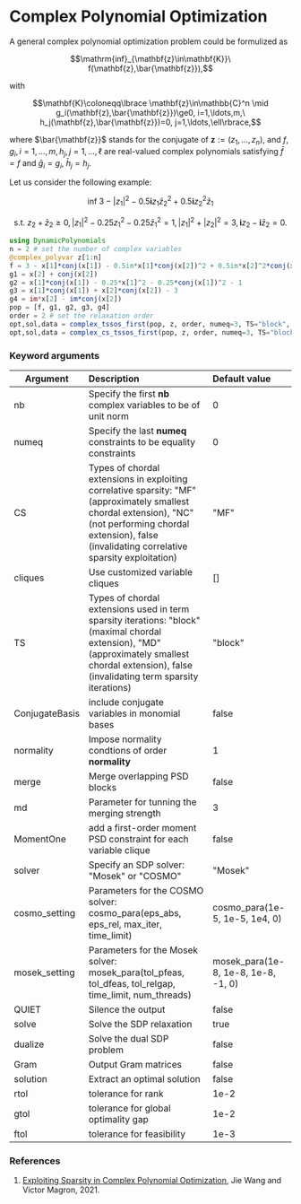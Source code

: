 # Complex Polynomial Optimization

A general complex polynomial optimization problem could be formulized as

$$\mathrm{inf}_{\mathbf{z}\in\mathbf{K}}\ f(\mathbf{z},\bar{\mathbf{z}}),$$

with

$$\mathbf{K}\coloneqq\lbrace \mathbf{z}\in\mathbb{C}^n \mid g_i(\mathbf{z},\bar{\mathbf{z}})\ge0, i=1,\ldots,m,\ h_j(\mathbf{z},\bar{\mathbf{z}})=0, j=1,\ldots,\ell\rbrace,$$

where $\bar{\mathbf{z}}$ stands for the conjugate of $\mathbf{z}:=(z_1,\ldots,z_n)$, and $f, g_i, i=1,\ldots,m, h_j, j=1,\ldots,\ell$ are real-valued complex polynomials satisfying $\bar{f}=f$ and $\bar{g}_i=g_i$, $\bar{h}_j=h_j$.

Let us consider the following example:

$$\mathrm{inf}\ 3-|z_1|^2-0.5\mathbf{i}z_1\bar{z}_2^2+0.5\mathbf{i}z_2^2\bar{z}_1$$

$$\mathrm{s.t.}\ z_2+\bar{z}_2\ge0,|z_1|^2-0.25z_1^2-0.25\bar{z}_1^2=1,|z_1|^2+|z_2|^2=3,\mathbf{i}z_2-\mathbf{i}\bar{z}_2=0.$$

```Julia
using DynamicPolynomials
n = 2 # set the number of complex variables
@complex_polyvar z[1:n]
f = 3 - x[1]*conj(x[1]) - 0.5im*x[1]*conj(x[2])^2 + 0.5im*x[2]^2*conj(x[1])
g1 = x[2] + conj(x[2])
g2 = x[1]*conj(x[1]) - 0.25*x[1]^2 - 0.25*conj(x[1])^2 - 1
g3 = x[1]*conj(x[1]) + x[2]*conj(x[2]) - 3
g4 = im*x[2] - im*conj(x[2])
pop = [f, g1, g2, g3, g4]
order = 2 # set the relaxation order
opt,sol,data = complex_tssos_first(pop, z, order, numeq=3, TS="block", solution=true) # no correlative sparsity
opt,sol,data = complex_cs_tssos_first(pop, z, order, numeq=3, TS="block", solution=true)
```

### Keyword arguments
Argument | Description | Default value
--- | :--- | :---
nb | Specify the first **nb** complex variables to be of unit norm | 0
numeq | Specify the last **numeq** constraints to be equality constraints | 0
CS | Types of chordal extensions in exploiting correlative sparsity: "MF" (approximately smallest chordal extension), "NC" (not performing chordal extension), false (invalidating correlative sparsity exploitation) | "MF"
cliques | Use customized variable cliques | []
TS | Types of chordal extensions used in term sparsity iterations: "block"(maximal chordal extension), "MD" (approximately smallest chordal extension), false (invalidating term sparsity iterations) | "block"
ConjugateBasis | include conjugate variables in monomial bases | false
normality | Impose normality condtions of order **normality** | 1
merge | Merge overlapping PSD blocks | false
md | Parameter for tunning the merging strength | 3
MomentOne | add a first-order moment PSD constraint for each variable clique | false
solver | Specify an SDP solver: "Mosek" or "COSMO" | "Mosek"
cosmo\_setting | Parameters for the COSMO solver: cosmo\_para(eps\_abs, eps\_rel, max\_iter, time\_limit) | cosmo\_para(1e-5, 1e-5, 1e4, 0)
mosek\_setting | Parameters for the Mosek solver: mosek\_para(tol\_pfeas, tol\_dfeas, tol\_relgap, time\_limit, num\_threads) | mosek\_para(1e-8, 1e-8, 1e-8, -1, 0)
QUIET | Silence the output| false
solve | Solve the SDP relaxation | true
dualize | Solve the dual SDP problem | false
Gram | Output Gram matrices | false
solution | Extract an optimal solution | false
rtol | tolerance for rank | 1e-2
gtol | tolerance for global optimality gap | 1e-2
ftol | tolerance for feasibility | 1e-3

### References

1. [Exploiting Sparsity in Complex Polynomial Optimization](https://link.springer.com/article/10.1007/s10957-021-01975-z), Jie Wang and Victor Magron, 2021.